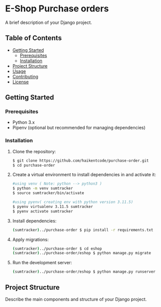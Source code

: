 # E-Shop Purchase orders

A brief description of your Django project.

## Table of Contents

- [Getting Started](#getting-started)
  - [Prerequisites](#prerequisites)
  - [Installation](#installation)
- [Project Structure](#project-structure)
- [Usage](#usage)
- [Contributing](#contributing)
- [License](#license)

## Getting Started

### Prerequisites

- Python 3.x
- Pipenv (optional but recommended for managing dependencies)

### Installation

1. Clone the repository:

   ```bash
   $ git clone https://github.com/haikentcode/purchase-order.git
   $ cd purchase-order
   ```

2. Create a virtual environment to install dependencies in and activate it:

   ```sh
   #using venv ( Note: python --> python3 )
   $ python -m venv sumtracker
   $ source sumtracker/bin/activate
   ```

   ```sh
   #using pyenv( creating env with python version 3.11.5)
   $ pyenv virtualenv 3.11.5 sumtracker
   $ pyenv activate sumtracker
   ```

3. Install dependencies:

   ```sh
   (sumtracker)../purchase-order $ pip install -r requirements.txt
   ```

4. Apply migrations:

   ```sh
   (sumtracker)../purchase-order $ cd eshop
   (sumtracker)../purchase-order/eshop $ python manage.py migrate
   ```

5. Run the development server:

   ```sh
   (sumtracker)../purchase-order/eshop $ python manage.py runserver
   ```

## Project Structure

Describe the main components and structure of your Django project.
